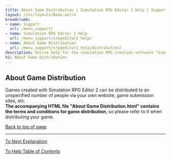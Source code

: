 ```yaml
---
title: About Game Distribution | Simulation RPG Editor 2 Help | Support | Omoshiro Game Shrine
layout: /src/layouts/Base.astro
breadcrumb:
- name: Support
  url: /menu_support/
- name: Simulation RPG Editor 2 Help
  url: /menu_support/srpgeditor2_help/
- name: About Game Distribution
  url: /menu_support/srpgeditor2_help/distribution/
description: Online help for the simulation RPG creation software "Simulation RPG Editor 2". "About Game Distribution".
h1: About Game Distribution
---
```


<a name="TOP"></a>

## About Game Distribution

Games created with Simulation RPG Editor 2 can be distributed to an unspecified number of people via your own website, game submission sites, etc.  
**The accompanying HTML file "About Game Distribution.html" contains the terms and conditions for game distribution**, so please refer to it when distributing your game.  

[Back to top of page](#TOP)

---

  

[To Next Explanation](../word/)

[To Help Table of Contents](../)